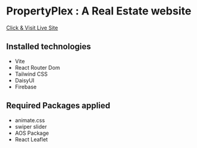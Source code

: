 # PropertyPlex : A Real Estate website
[ Click & Visit Live Site ](https://property-flex.web.app/)

## Installed technologies
- Vite
- React Router Dom
- Tailwind CSS
- DaisyUI
- Firebase 

## Required Packages applied
- animate.css
- swiper slider
- AOS Package
- React Leaflet








